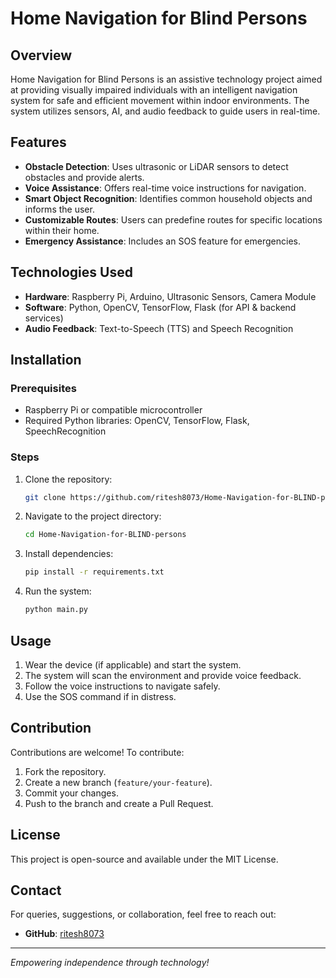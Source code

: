 # Home Navigation for Blind Persons

## Overview
Home Navigation for Blind Persons is an assistive technology project aimed at providing visually impaired individuals with an intelligent navigation system for safe and efficient movement within indoor environments. The system utilizes sensors, AI, and audio feedback to guide users in real-time.

## Features
- **Obstacle Detection**: Uses ultrasonic or LiDAR sensors to detect obstacles and provide alerts.
- **Voice Assistance**: Offers real-time voice instructions for navigation.
- **Smart Object Recognition**: Identifies common household objects and informs the user.
- **Customizable Routes**: Users can predefine routes for specific locations within their home.
- **Emergency Assistance**: Includes an SOS feature for emergencies.

## Technologies Used
- **Hardware**: Raspberry Pi, Arduino, Ultrasonic Sensors, Camera Module
- **Software**: Python, OpenCV, TensorFlow, Flask (for API & backend services)
- **Audio Feedback**: Text-to-Speech (TTS) and Speech Recognition

## Installation
### Prerequisites
- Raspberry Pi or compatible microcontroller
- Required Python libraries: OpenCV, TensorFlow, Flask, SpeechRecognition

### Steps
1. Clone the repository:
   ```sh
   git clone https://github.com/ritesh8073/Home-Navigation-for-BLIND-persons.git
   ```
2. Navigate to the project directory:
   ```sh
   cd Home-Navigation-for-BLIND-persons
   ```
3. Install dependencies:
   ```sh
   pip install -r requirements.txt
   ```
4. Run the system:
   ```sh
   python main.py
   ```

## Usage
1. Wear the device (if applicable) and start the system.
2. The system will scan the environment and provide voice feedback.
3. Follow the voice instructions to navigate safely.
4. Use the SOS command if in distress.

## Contribution
Contributions are welcome! To contribute:
1. Fork the repository.
2. Create a new branch (`feature/your-feature`).
3. Commit your changes.
4. Push to the branch and create a Pull Request.

## License
This project is open-source and available under the MIT License.

## Contact
For queries, suggestions, or collaboration, feel free to reach out:
- **GitHub**: [ritesh8073](https://github.com/ritesh8073)


---
*Empowering independence through technology!*
